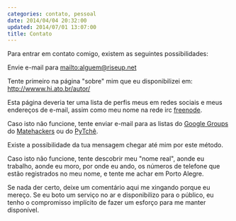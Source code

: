 ```yaml
---
categories: contato, pessoal
date: 2014/04/04 20:32:00
updated: 2014/07/01 13:07:00
title: Contato
---
```

Para entrar em contato comigo, existem as seguintes possibilidades:

Envie e-mail para <mailto:alguem@riseup.net>

Tente primeiro na página "sobre" mim que eu disponibilizei em: <http://wwww.hi.ato.br/autor/>

Esta página deveria ter uma lista de perfis meus em redes sociais e meus
endereços de e-mail, assim como meu nome na rede irc [freenode](http://freenode.net).

Caso isto não funcione, tente enviar e-mail para as listas do [Google Groups](https://groups.google.com)
do [Matehackers](http://matehackers.org) ou do [PyTchê](http://pytche.org).

Existe a possibilidade da tua mensagem chegar até mim por este método.

Caso isto não funcione, tente descobrir meu "nome real", aonde eu trabalho,
aonde eu moro, por onde eu ando, os números de telefone que estão
registrados no meu nome, e tente me achar em Porto Alegre.

Se nada der certo, deixe um comentário aqui me xingando porque eu mereço.
Se eu boto um serviço no ar e disponibilizo para o público, eu tenho o
compromisso implícito de fazer um esforço para me manter disponível.
